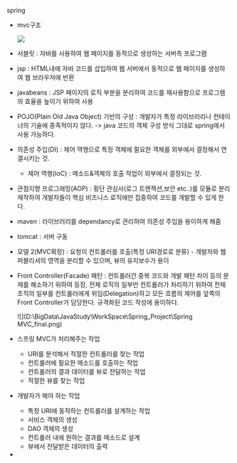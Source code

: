 spring

- mvc구조

  ![](D:\BigData\JavaStudy\WorkSpace\Spring_Project\Spring_MVC.png)

- 서블릿 : 자바를 사용하여 웹 페이지를 동적으로 생성하는 서버측 프로그램

- jsp : HTML내에 자바 코드를 삽입하여 웹 서버에서 동적으로 웹 페이지를 생성하여 웹 브라우저에 반환

- javabeans : JSP 페이지의 로직 부분을 분리하여 코드를 재사용함으로 프로그램의 효율을 높이기 위하여 사용

- POJO(Plain Old Java Object) 기반의 구성 : 개발자가 특정 라이브러리나 컨테이너의 기술에 종족적이지 않다. -> java 코드의 객체 구성 방식 그대로 spring에서 사용 가능하다.

- 의존성 주입(DI) : 제어 역행으로 특정 객체에 필요한 객체를 외부에서 결정해서 연결시키는 것.

  - 제어 역행(IoC) : 메소드&객체의 호출 작업이 외부에서 결정되는 것.

- 관점지향 프로그래밍(AOP) : 횡단 관심사(로그 트랜잭션,보안 etc..)를 모듈로 분리 제작하여 개발자들이 핵심 비즈니스 로직에만 집중하여 코드를 개발할 수 있게 한다.

- maven : 라이브러리를 dependancy로 관리하여 의존성 주입을 용이하게 해줌

- tomcat : 서버 구동

- 모델 2(MVC확장) : 요청이 컨트롤러를 호출(특정 URI경로로 분류) - 개발자와 웹 퍼블리셔의 영역을 분리할 수 있으며, 뷰의 유지보수가 용이

- Front Controller(Facade) 패턴 : 컨트롤러간 중복 코드와 개발 패턴 차이 등의 문제를 해소하기 위하여 등장, 전체 로직의 일부만 컨트롤러가 처리하기 위하여 전체 조직의 일부를 컨트롤러에게 위임(Delegation)하고 모든 흐름의 제어를 앞쪽의 Front Controller가 담당한다.
  규격화된 코드 작성에 용이하다.

  ![](D:\BigData\JavaStudy\WorkSpace\Spring_Project\Spring MVC_final.png)

- 스프링 MVC가 처리해주는 작업

  - URI를 분석해서 적절한 컨트롤러를 찾는 작업
  - 컨트롤러에 필요한 메소드를 호출하는 작업
  - 컨트롤러의 결과 데이터를 뷰로 전달하는 작업
  - 적절한 뷰를 찾는 작업

- 개발자가 해야 하는 작업

  - 특정 URI에 동작하는 컨트롤러를 설계하는 작업
  - 서비스 객체의 생성
  - DAO 객체의 생성
  - 컨트롤러 내에 원하는 결과를 메소드로 설계
  - 뷰에서 전달받은 데이터의 출력

- 